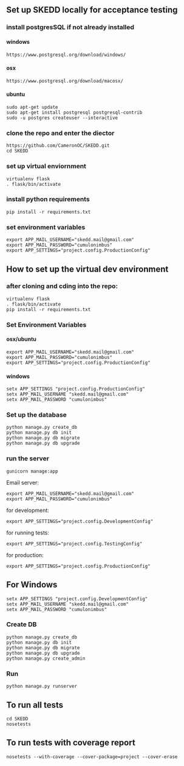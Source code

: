 ## Set up SKEDD locally for acceptance testing

### install postgresSQL if not already installed
#### windows
    https://www.postgresql.org/download/windows/

#### osx
    https://www.postgresql.org/download/macosx/

#### ubuntu
    sudo apt-get update
    sudo apt-get install postgresql postgresql-contrib
    sudo -u postgres createuser --interactive

### clone the repo and enter the diector
    https://github.com/CameronOC/SKEDD.git
    cd SKEDD

### set up virtual enviornment
    virtualenv flask
    . flask/bin/activate

### install python requirements
    pip install -r requirements.txt

### set environment variables
    export APP_MAIL_USERNAME="skedd.mail@gmail.com"
    export APP_MAIL_PASSWORD="cumulonimbus"
    export APP_SETTINGS="project.config.ProductionConfig"

## How to set up the virtual dev environment

### after cloning and cding into the repo:

    virtualenv flask
    . flask/bin/activate
    pip install -r requirements.txt

### Set Environment Variables

#### osx/ubuntu
    export APP_MAIL_USERNAME="skedd.mail@gmail.com"
    export APP_MAIL_PASSWORD="cumulonimbus"
    export APP_SETTINGS="project.config.ProductionConfig"

#### windows
    setx APP_SETTINGS "project.config.ProductionConfig"
    setx APP_MAIL_USERNAME "skedd.mail@gmail.com"
    setx APP_MAIL_PASSWORD "cumulonimbus"

### Set up the database
    python manage.py create_db
    python manage.py db init
    python manage.py db migrate
    python manage.py db upgrade
    
### run the server
    gunicorn manage:app

Email server:

    export APP_MAIL_USERNAME="skedd.mail@gmail.com"
    export APP_MAIL_PASSWORD="cumulonimbus"

for development:

    export APP_SETTINGS="project.config.DevelopmentConfig"

for running tests:

    export APP_SETTINGS="project.config.TestingConfig"

for production:
		
    export APP_SETTINGS="project.config.ProductionConfig"
	
## For Windows

    setx APP_SETTINGS "project.config.DevelopmentConfig"
    setx APP_MAIL_USERNAME "skedd.mail@gmail.com"
    setx APP_MAIL_PASSWORD "cumulonimbus"

### Create DB

    python manage.py create_db
    python manage.py db init
    python manage.py db migrate
    python manage.py db upgrade
    python manage.py create_admin

### Run

    python manage.py runserver

## To run all tests
    cd SKEDD
    nosetests

## To run tests with coverage report
    nosetests --with-coverage --cover-package=project --cover-erase
